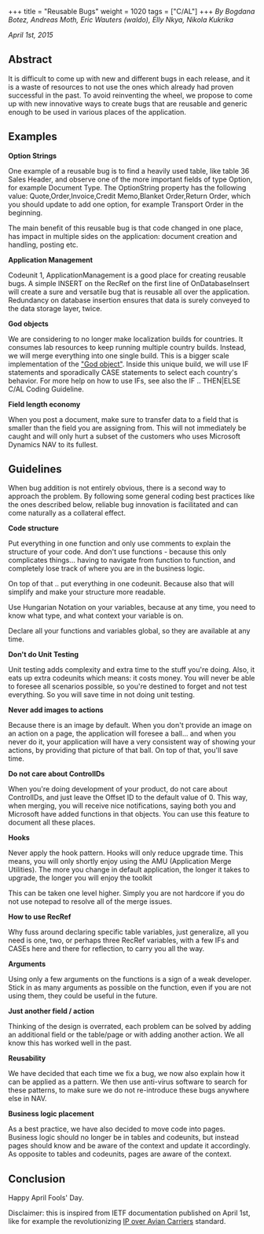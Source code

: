 +++
title = "Reusable Bugs"
weight = 1020
tags = ["C/AL"]
+++
_By Bogdana Botez, Andreas Moth, Eric Wauters (waldo), Elly Nkya, Nikola Kukrika_

_April 1st, 2015_

## Abstract

It is difficult to come up with new and different bugs in each release, and it is a waste of resources to not use the ones which already had proven successful in the past. To avoid reinventing the wheel, we propose to come up with new innovative ways to create bugs that are reusable and generic enough to be used in various places of the application.

## Examples

**Option Strings**

One example of a reusable bug is to find a heavily used table, like table 36 Sales Header, and observe one of the more important fields of type Option, for example Document Type. The OptionString property has the following value: Quote,Order,Invoice,Credit Memo,Blanket Order,Return Order, which you should update to add one option, for example Transport Order in the beginning.

The main benefit of this reusable bug is that code changed in one place, has impact in multiple sides on the application: document creation and handling, posting etc.

**Application Management**

Codeunit 1, ApplicationManagement is a good place for creating reusable bugs. A simple INSERT on the RecRef on the first line of OnDatabaseInsert will create a sure and versatile bug that is reusable all over the application. Redundancy on database insertion ensures that data is surely conveyed to the data storage layer, twice.

**God objects**

We are considering to no longer make localization builds for countries. It consumes lab resources to keep running multiple country builds. Instead, we will merge everything into one single build. This is a bigger scale implementation of the ["God object"][anchor0]. Inside this unique build, we will use IF statements and sporadically CASE statements to select each country's behavior. For more help on how to use IFs, see also the IF .. THEN|ELSE C/AL Coding Guideline.

**Field length economy**

When you post a document, make sure to transfer data to a field that is smaller than the field you are assigning from. This will not immediately be caught and will only hurt a subset of the customers who uses Microsoft Dynamics NAV to its fullest.

## Guidelines

When bug addition is not entirely obvious, there is a second way to approach the problem. By following some general coding best practices like the ones described below, reliable bug innovation is facilitated and can come naturally as a collateral effect.

**Code structure**

Put everything in one function and only use comments to explain the structure of your code. And don't use functions - because this only complicates things... having to navigate from function to function, and completely lose track of where you are in the business logic.

On top of that .. put everything in one codeunit. Because also that will simplify and make your structure more readable.

Use Hungarian Notation on your variables, because at any time, you need to know what type, and what context your variable is on. 

Declare all your functions and variables global, so they are available at any time.

**Don't do Unit Testing**

Unit testing adds complexity and extra time to the stuff you're doing. Also, it eats up extra codeunits which means: it costs money. You will never be able to foresee all scenarios possible, so you're destined to forget and not test everything. So you will save time in not doing unit testing.

**Never add images to actions**

Because there is an image by default. When you don't provide an image on an action on a page, the application will foresee a ball... and when you never do it, your application will have a very consistent way of showing your actions, by providing that picture of that ball. On top of that, you'll save time.

**Do not care about ControlIDs**

When you're doing development of your product, do not care about ControlIDs, and just leave the Offset ID to the default value of 0\. This way, when merging, you will receive nice notifications, saying both you and Microsoft have added functions in that objects. You can use this feature to document all these places.

**Hooks**

Never apply the hook pattern. Hooks will only reduce upgrade time. This means, you will only shortly enjoy using the AMU (Application Merge Utilities). The more you change in default application, the longer it takes to upgrade, the longer you will enjoy the toolkit 

This can be taken one level higher. Simply you are not hardcore if you do not use notepad to resolve all of the merge issues.

**How to use RecRef**

Why fuss around declaring specific table variables, just generalize, all you need is one, two, or perhaps three RecRef variables, with a few IFs and CASEs here and there for reflection, to carry you all the way.

**Arguments**

Using only a few arguments on the functions is a sign of a weak developer. Stick in as many arguments as possible on the function, even if you are not using them, they could be useful in the future.

**Just another field / action**

Thinking of the design is overrated, each problem can be solved by adding an additional field or the table/page or with adding another action. We all know this has worked well in the past.

**Reusability**

We have decided that each time we fix a bug, we now also explain how it can be applied as a pattern. We then use anti-virus software to search for these patterns, to make sure we do not re-introduce these bugs anywhere else in NAV.

**Business logic placement**

As a best practice, we have also decided to move code into pages. Business logic should no longer be in tables and codeunits, but instead pages should know and be aware of the context and update it accordingly. As opposite to tables and codeunits, pages are aware of the context. 

## Conclusion

Happy April Fools' Day.

Disclaimer: this is inspired from IETF documentation published on April 1st, like for example the revolutionizing [IP over Avian Carriers][anchor1] standard.



[anchor0]: http://en.wikipedia.org/wiki/God_object
[anchor1]: http://en.wikipedia.org/wiki/IP_over_Avian_Carriers
